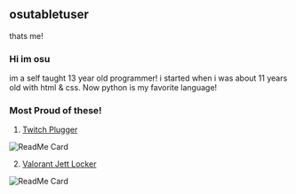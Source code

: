 ## osutabletuser
thats me!

### Hi im osu

im a self taught 13 year old programmer! i started when i was about 11 years old with html & css. Now python is my favorite language!

### Most Proud of these!

1. [Twitch Plugger](https://github.com/piggydoe/TwitchPlugger)

![ReadMe Card](https://github-readme-stats.vercel.app/api/pin/?username=Piggydoe&repo=TwitchPlugger)

2. [Valorant Jett Locker](https://github.com/piggydoe/Valorant-AutoLocker)

![ReadMe Card](https://github-readme-stats.vercel.app/api/pin/?username=Piggydoe&repo=TwitchPlugger)
